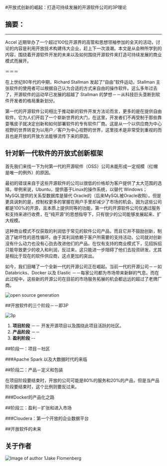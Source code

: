 #开放式创新的崛起：打造可持续发展的开源软件公司的3P理论 

## 摘要：


--------------------------------------------------
Accel 近期举办了一个超过100位开源界的高管和思想领袖参加的全天的活动，讨论的内容是利用开放技术构建伟大企业，赶上下一次浪潮。本文是从会种所学到的内容，围绕着开源软件开发的未来以及如何围绕开源软件来打造可持续发展的商业模式而展开。

＝＝＝

在上世纪80年代的中期，Richard Stallman 发起了“自由”软件运动，Stallman 主张软件的使用者可以根据自己认为合适的方式来自由的操作软件。这么多年过去了，开源软件的运动早已发展的超越了 Stallman  的梦想－－从科技巨头垄断到软件开发者的格局重新划分。

第一代的开源软件公司相比于推动新的软件开发方法论而言，更多的是在提供自由软件。它为人们开启了一个崭新世界的大门，在这里，开发者们不再受制于那些靠耍嘴皮子就决定创新和如何部署软件的专有软件厂商。这是从一个以供应商为中心视野的世界转变为以用户／客户为中心视野的世界，这里技术是非常受到重视的而且也是开放的开放方法能够流传下来的原因。

## 针对新一代软件的开放式创新框架

首先我们来找一下为何第一代的开源软件（OSS）公司未能形成一定规模（红帽是唯一的例外）的原因。

最初的错误来自于这些开源软件的公司以很低的价格却为客户提供了太大范围的选择。举例来说，Ubuntu，提供基于Linux的操作系统，以替代 Windows；MySQL提供的关系型数据库是替代 Oracle的（后来MySQL被Oracle收购）。但是更具讽刺的是，控制权更多的掌握在用户手里却减少了市场的机会。因为这些公司都是100%的开源，且本质上提供同等的功能，第一代的开源软件公司仅通过服务和支持来进行收费，在“纯开源”的思想指导下，只有很少的公司能够发展起来、扩大规模。

这种商业模式不仅获取的利润低于常见的软件公司产品，而且它并不鼓励创新，制造了破坏性的恶性循环。由于其利润依赖于客户所需要的支持活动，公司就对创新没有什么动力也没有心劲去改进他们的产品。在仅有支持的商业模式下，见招拆招只能导致更少的收入和利润，反过来，这只能进一步阻碍了他们去投资研发，尤其是相比于现在的软件供应商，这点更加的突出。

如今，我们目睹了一个全新一代的开源公司正在崛起。当前一代的开源公司－－如 Databricks、Docker 以及 Elastic －－每家公司都为市场带来新鲜的气息。而在此过程中，这些新的开源公司在目前的市场服务拓展的机会都远远的超过了老牌厂商。

![open source generation](https://media.licdn.com/mpr/mpr/shrinknp_800_800/AAEAAQAAAAAAAAXFAAAAJGZiMjdiMzVjLThjOTItNGU1OC1hNGExLWNiMzRkZDAxNmFjZA.png)


##开放软件的三个阶段－－即3P

![3p](https://media.licdn.com/mpr/mpr/shrinknp_800_800/AAEAAQAAAAAAAAYdAAAAJDU4OWYwNDE4LTM3OWEtNDdlYi04N2JjLTNhN2NkNDY2ZGQ3YQ.png)




1. **项目阶段** －－ 开发开源项目以及围绕此项目活跃的社区。
2. **产品阶段** －－ 
3. **盈利阶段** --


##阶段一：项目－社区

###Apache Spark 以及大数据时代的来临



##阶段二：产品－定义和包装


在项目阶段要结束时，开放的公司可能是80%的服务和20%的产品，但是当产品阶段要结束时，这个比例则要反过来。

###Docker的产品化之路

##阶段三：盈利－扩张和进入市场

###Cloudera：第一个开放的企业数据平台

##开放软件的未来


## 关于作者
![Image of author 1](https://media.licdn.com/mpr/mpr/shrinknp_400_400/p/2/000/0b6/09e/0a51a9e.jpg)Jake Flomenberg



